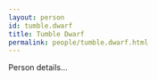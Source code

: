 ```yaml
---
layout: person
id: tumble.dwarf
title: Tumble Dwarf
permalink: people/tumble.dwarf.html
---
```


Person details...